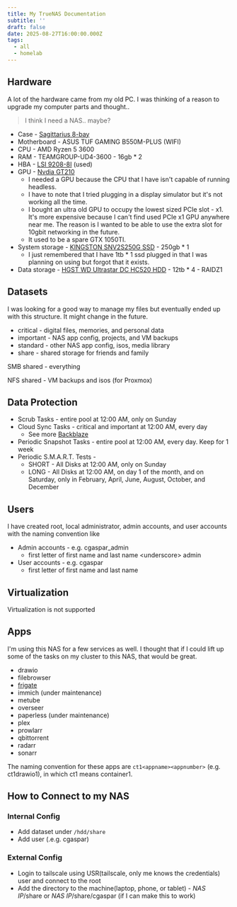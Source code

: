 ```yaml
---
title: My TrueNAS Documentation
subtitle: ''
draft: false
date: 2025-08-27T16:00:00.000Z
tags:
  - all
  - homelab
---
```


## Hardware

A lot of the hardware came from my old PC. I was thinking of a reason to upgrade my computer parts and thought..

> I think I need a NAS.. maybe?

* Case - [Sagittarius 8-bay](https://shopee.ph/Sagittarius-Chassis-NAS-8-Discs-Hot-Plug-10-Slots-MATX-Full-Height-Sylvania-AIO-Storage-UNRAID-Household-Cloud-Personal-i.1256014764.22564629999)
* Motherboard - ASUS TUF GAMING B550M-PLUS (WIFI)
* CPU - AMD Ryzen 5 3600
* RAM - TEAMGROUP-UD4-3600 - 16gb \* 2
* HBA - [LSI 9208-8I](https://shopee.ph/LSI-9208-8I-\(-9207-8i-\)-PCI-E-3-0-HBA-FW-P20-mode-for-ZFS-FreeNAS-unRAID-i.141818198.26204769467) (used)
* GPU - [Nvdia GT210](https://shopee.ph/New-GT210-PCIE-X1-1GB-Support-PCIE-X4-X8-X16-Graphics-Slot-Video-Card-GPU-i.985604463.22938831431)
  * I needed a GPU because the CPU that I have isn't capable of running headless.
  * I have to note that I tried plugging in a display simulator but it's not working all the time.
  * I bought an ultra old GPU to occupy the lowest sized PCIe slot - x1. It's more expensive because I can't find used PCIe x1 GPU anywhere near me. The reason is I wanted to be able to use the extra slot for 10gbit networking in the future.
  * It used to be a spare GTX 1050TI.
* System storage - [KINGSTON SNV2S250G SSD](https://shopee.ph/Kingston-NV2-250GB-500GB-1TB-2TB-M.2-2280-PCIe-4.0-NVMe-SSD-SNVS2-i.21380649.17885923754) - 250gb \* 1
  * I just remembered that I have 1tb \* 1 ssd plugged in that I was planning on using but forgot that it exists.
* Data storage - [HGST WD Ultrastar DC HC520 HDD](https://shopee.ph/HGST-WD-Ultrastar-DC-HC520%EF%BC%88HUH721212ALE600-HUH721212ALE601%EF%BC%897K2-Enterprise-Hard-Drive-12TB-7200-RPM-512e-SATA-6Gb-s-256MB-Cache-i.1046168692.22775867489) - 12tb \* 4 - RAIDZ1

## Datasets

I was looking for a good way to manage my files but eventually ended up with this structure. It might change in the future.

* critical - digital files, memories, and personal data
* important - NAS app config, projects, and VM backups
* standard - other NAS app config, isos, media library
* share - shared storage for friends and family

SMB shared - everything

NFS shared - VM backups and isos (for Proxmox)

## Data Protection

* Scrub Tasks - entire pool at 12:00 AM, only on Sunday
* Cloud Sync Tasks - critical and important at 12:00 AM, every day
  * See more [Backblaze](/my-backblaze-documentation)
* Periodic Snapshot Tasks - entire pool at 12:00 AM, every day. Keep for 1 week
* Periodic S.M.A.R.T. Tests -
  * SHORT - All Disks at 12:00 AM, only on Sunday
  * LONG - All Disks at 12:00 AM, on day 1 of the month, and on Saturday, only in February, April, June, August, October, and December

## Users

I have created root, local administrator, admin accounts, and user accounts with the naming convention like

* Admin accounts - e.g. cgaspar\_admin
  * first letter of first name and last name \<underscore> admin
* User accounts - e.g. cgaspar
  * first letter of first name and last name

## Virtualization

Virtualization is not supported

## Apps

I'm using this NAS for a few services as well. I thought that if I could lift up some of the tasks on my cluster to this NAS, that would be great.

* drawio
* filebrowser
* [frigate](/homelab/my-frigate-documentation)
* immich (under maintenance)
* metube
* overseer
* paperless (under maintenance)
* plex
* prowlarr
* qbittorrent
* radarr
* sonarr

The naming convention for these apps are `ct1<appname><appnumber>` (e.g. ct1drawio1), in which ct1 means container1.

## How to Connect to my NAS

### Internal Config
* Add dataset under `/hdd/share`
* Add user (.e.g. cgaspar)

### External Config
* Login to tailscale using USR(tailscale, only me knows the credentials) user and connect to the root
* Add the directory to the machine(laptop, phone, or tablet) - *NAS IP*/share or *NAS IP*/share/cgaspar (if I can make this to work)